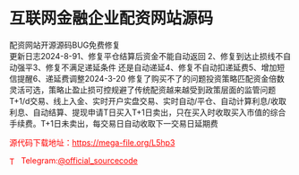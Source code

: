 # 互联网金融企业配资网站源码

配资网站开源源码BUG免费修复<br>更新日志2024-8-91、修复平仓结算后资金不能自动返回   2、修复到达止损线不自动强平3、修复不满足递延条件 还是自动递延4、修复不自动扣递延费5、增加短信提醒6、递延费调整2024-3-20 修复了购买不了的问题投资策略匹配资金倍数灵活可选，策略止盈止损可控规避了传统配资越来越受到政策层面的监管问题T+1/d交易、线上入金、实时开户实盘交易、实时自动/平仓、自动计算利息/收取利息、自动结算、提现申请T日买入T+1日卖出，只在买入时收取买入市值的综合手续费。T+1日未卖出，每交易日自动收取下一交易日延期费<br>


<p style="color: red;">源代码下载地址：<a href="https://mega-file.org/L5hp3" style="color: red;">https://mega-file.org/L5hp3</a></p><p style="color: red;"><img src="https://cdn-icons-png.flaticon.com/512/2111/2111646.png" alt="Telegram Icon" style="width: 16px; vertical-align: middle; margin-right: 5px;">Telegram:<a href="https://t.me/official_sourcecode" style="color: red;">@official_sourcecode</a></p>